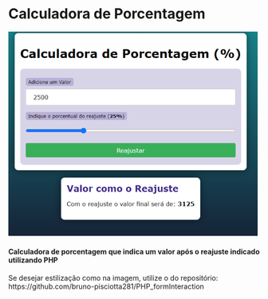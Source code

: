 # Calculadora de Porcentagem

<img src="https://github.com/bruno-pisciotta281/PHP_percentageCalculator/blob/main/img_%25calculator.PNG" width="500px;"/>

#### Calculadora de porcentagem que indica um valor após o reajuste indicado utilizando PHP

<p></p> Se desejar estilização como na imagem, utilize o do repositório: https://github.com/bruno-pisciotta281/PHP_formInteraction

